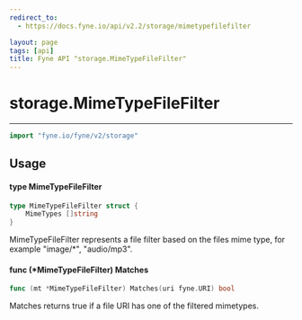 ```yaml
---
redirect_to:
  - https://docs.fyne.io/api/v2.2/storage/mimetypefilefilter

layout: page
tags: [api]
title: Fyne API "storage.MimeTypeFileFilter"
---
```



# storage.MimeTypeFileFilter
---
```go
import "fyne.io/fyne/v2/storage"
```

## Usage

#### type MimeTypeFileFilter

```go
type MimeTypeFileFilter struct {
	MimeTypes []string
}
```

MimeTypeFileFilter represents a file filter based on the files mime type, for example "image/*", "audio/mp3".

#### func (*MimeTypeFileFilter) Matches

```go
func (mt *MimeTypeFileFilter) Matches(uri fyne.URI) bool
```
Matches returns true if a file URI has one of the filtered mimetypes.
